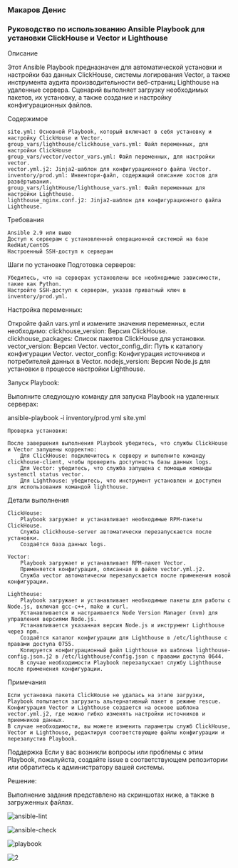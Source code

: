 
### Макаров Денис 

### Руководство по использованию Ansible Playbook для установки ClickHouse и Vector и Lighthouse

Описание

Этот Ansible Playbook предназначен для автоматической установки и настройки баз данных ClickHouse, системы логирования Vector, а также инструмента аудита производительности веб-страниц Lighthouse на удаленные серверa. Сценарий выполняет загрузку необходимых пакетов, их установку, а также создание и настройку конфигурационных файлов.

Содержимое

    site.yml: Основной Playbook, который включает в себя установку и настройку ClickHouse и Vector.
    group_vars/lighthouse/clickhouse_vars.yml: Файл переменных, для настройки ClickHouse
    group_vars/vector/vector_vars.yml: Файл переменных, для настройки vector.
    vector.yml.j2: Jinja2-шаблон для конфигурационного файла Vector.
    inventory/prod.yml: Инвентори-файл, содержащий описание хостов для развёртывания.
    group_vars/lightHouse/lighthouse_vars.yml: Файл переменных для настройки Lighthouse.
    lighthouse_nginx.conf.j2: Jinja2-шаблон для конфигурационного файла Lighthouse.

Требования

    Ansible 2.9 или выше
    Доступ к серверам с установленной операционной системой на базе RedHat/CentOS
    Настроенный SSH-доступ к серверам

Шаги по установке
Подготовка серверов:

    Убедитесь, что на серверах установлены все необходимые зависимости, такие как Python.
    Настройте SSH-доступ к серверам, указав приватный ключ в inventory/prod.yml.
Настройка переменных:

Откройте файл vars.yml и измените значения переменных, если необходимо:
    clickhouse_version: Версия ClickHouse.
    clickhouse_packages: Список пакетов ClickHouse для установки.
    vector_version: Версия Vector.
    vector_config_dir: Путь к каталогу конфигурации Vector.
    vector_config: Конфигурация источников и потребителей данных в Vector.
    nodejs_version: Версия Node.js для установки в процессе настройки Lighthouse.

Запуск Playbook:

Выполните следующую команду для запуска Playbook на удаленных серверах:

ansible-playbook -i inventory/prod.yml site.yml

    Проверка установки:

    После завершения выполнения Playbook убедитесь, что службы ClickHouse и Vector запущены корректно:
        Для ClickHouse: подключитесь к серверу и выполните команду clickhouse-client, чтобы проверить доступность базы данных logs.
        Для Vector: убедитесь, что служба запущена с помощью команды systemctl status vector.
        Для Lighthouse: убедитесь, что инструмент установлен и доступен для использования командой lighthouse.

Детали выполнения

    ClickHouse:
        Playbook загружает и устанавливает необходимые RPM-пакеты ClickHouse.
        Служба clickhouse-server автоматически перезапускается после установки.
        Создаётся база данных logs.

    Vector:
        Playbook загружает и устанавливает RPM-пакет Vector.
        Применяется конфигурация, описанная в файле vector.yml.j2.
        Служба vector автоматически перезапускается после применения новой конфигурации.

    Lighthouse:
        Playbook загружает и устанавливает необходимые пакеты для работы с Node.js, включая gcc-c++, make и curl.
        Устанавливается и настраивается Node Version Manager (nvm) для управления версиями Node.js.
        Устанавливается указанная версия Node.js и инструмент Lighthouse через npm.
        Создаётся каталог конфигурации для Lighthouse в /etc/lighthouse с правами доступа 0755.
        Копируется конфигурационный файл Lighthouse из шаблона lighthouse-config.json.j2 в /etc/lighthouse/config.json с правами доступа 0644.
        В случае необходимости Playbook перезапускает службу Lighthouse после применения конфигурации.

Примечания

    Если установка пакета ClickHouse не удалась на этапе загрузки, Playbook попытается загрузить альтернативный пакет в режиме rescue.
    Конфигурация Vector и Lighthouse создается на основе шаблона vector.yml.j2, где можно гибко изменять настройки источников и приемников данных.
    В случае необходимости, вы можете изменить параметры служб ClickHouse, Vector и Lighthouse, редактируя соответствующие файлы конфигурации и перезапустив Playbook.

Поддержка
Если у вас возникли вопросы или проблемы с этим Playbook, пожалуйста, создайте issue в соответствующем репозитории или обратитесь к администратору вашей системы.

Решение: 

Выполнение задания представлено на скриншотах ниже, а также в загруженных файлах.

![ansible-lint](https://github.com/user-attachments/assets/371a305b-1e6b-4ef2-a84f-5ad80726c5cf)

![ansible-check](https://github.com/user-attachments/assets/2ff0bcc1-acc4-4096-b038-791f72e6a49f)

![playbook](https://github.com/user-attachments/assets/1a2d5c37-7570-4dfa-8f0f-254d4cd1f30e)

![2](https://github.com/user-attachments/assets/93d22516-4d1c-49d3-9fda-e04d8997eb71)




